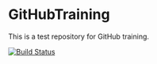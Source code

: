 # GitHubTraining
This is a test repository for GitHub training.

[![Build Status](https://travis-ci.org/hisakatha/GitHubTraining.svg?branch=master)](https://travis-ci.org/hisakatha/GitHubTraining)

